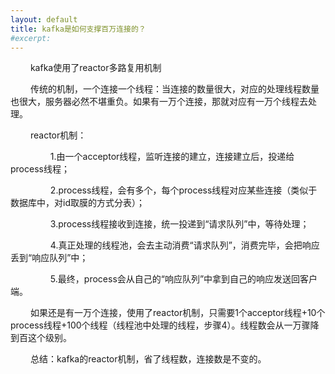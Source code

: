 ```yaml
---
layout: default
title: kafka是如何支撑百万连接的？
#excerpt: 
---
```


　　 kafka使用了reactor多路复用机制   

　　 传统的机制，一个连接一个线程：当连接的数量很大，对应的处理线程数量也很大，服务器必然不堪重负。如果有一万个连接，那就对应有一万个线程去处理。    

　　 reactor机制：   

　　 　　 1.由一个acceptor线程，监听连接的建立，连接建立后，投递给process线程；  

　　 　　 2.process线程，会有多个，每个process线程对应某些连接（类似于数据库中，对id取膜的方式分表）；  

　　 　　 3.process线程接收到连接，统一投递到“请求队列”中，等待处理；  

　　 　　 4.真正处理的线程池，会去主动消费“请求队列”，消费完毕，会把响应丢到“响应队列”中；   

　　 　　 5.最终，process会从自己的“响应队列”中拿到自己的响应发送回客户端。   

　　 如果还是有一万个连接，使用了reactor机制，只需要1个acceptor线程+10个process线程+100个线程（线程池中处理的线程，步骤4）。线程数会从一万骤降到百这个级别。





　　 总结：kafka的reactor机制，省了线程数，连接数是不变的。